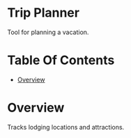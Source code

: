 # Trip Planner
Tool for planning a vacation.

# Table Of Contents
- [Overview](#overview)

# Overview
Tracks lodging locations and attractions.
